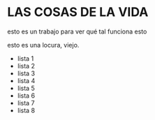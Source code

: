 # LAS COSAS DE LA VIDA  

esto es un trabajo para ver qué tal funciona esto

esto es una locura, viejo. 


+ lista 1 
+ lista 2 
+ lista 3
+ lista 4
+ lista 5
+ lista 6
+ lista 7
+ lista 8